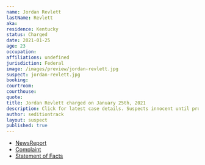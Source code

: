 ```yaml
---
name: Jordan Revlett
lastName: Revlett
aka:
residence: Kentucky
status: Charged
date: 2021-01-25
age: 23
occupation:
affiliations: undefined
jurisdiction: Federal
image: /images/preview/jordan-revlett.jpg
suspect: jordan-revlett.jpg
booking:
courtroom:
courthouse:
quote:
title: Jordan Revlett charged on January 25th, 2021
description: Click for latest case details. Suspects innocent until proven guilty.
author: seditiontrack
layout: suspect
published: true
---
```

- [NewsReport](https://www.wkyt.com/2021/01/26/feds-charge-5th-kentucky-resident-in-capitol-violence/)
- [Complaint](https://www.justice.gov/opa/page/file/1361051/download)
- [Statement of Facts](https://www.justice.gov/opa/page/file/1361051/download)
